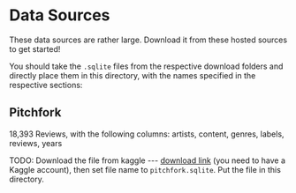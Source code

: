 # Data Sources

These data sources are rather large. Download it from these hosted sources to get started!

You should take the `.sqlite` files from the respective download folders and directly place them in this directory, with the names specified in the respective sections:

## Pitchfork

18,393 Reviews, with the following columns: artists, content, genres, labels, reviews, years

TODO: Download the file from kaggle --- [download link](https://www.kaggle.com/nolanbconaway/pitchfork-data) (you need to have a Kaggle account), then set file name to `pitchfork.sqlite`. Put the file in this directory.
